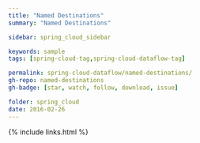 ```yaml
---
title: "Named Destinations"
summary: "Named Destinations"

sidebar: spring_cloud_sidebar

keywords: sample
tags: [spring-cloud-tag,spring-cloud-dataflow-tag]

permalink: spring-cloud-dataflow/named-destinations/
gh-repo: named-destinations
gh-badge: [star, watch, follow, download, issue]

folder: spring_cloud
date: 2016-02-26
---
```


{% include links.html %}
